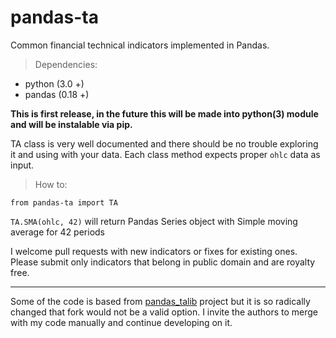 # pandas-ta
Common financial technical indicators implemented in Pandas.

> Dependencies:

* python (3.0 +)
* pandas (0.18 +)

**This is first release, in the future this will be made into python(3) module and will be instalable via pip.**

TA class is very well documented and there should be no trouble exploring it and using with your data.
Each class method expects proper `ohlc` data as input.

> How to:

`from pandas-ta import TA`

`TA.SMA(ohlc, 42)` will return Pandas Series object with Simple moving average for 42 periods


I welcome pull requests with new indicators or fixes for existing ones. Please submit only indicators that belong in public domain and are royalty free.

_______________________________________________________________

Some of the code is based from [pandas_talib](https://github.com/femtotrader/pandas_talib) project but it is so radically changed that fork would not be a valid option.
I invite the authors to merge with my code manually and continue developing on it.